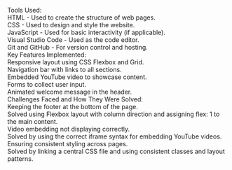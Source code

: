 Tools Used:   
HTML - Used to create the structure of web pages.   
CSS - Used to design and style the website.   
JavaScript - Used for basic interactivity (if applicable).   
Visual Studio Code - Used as the code editor.   
Git and GitHub - For version control and hosting.   
Key Features Implemented:   
Responsive layout using CSS Flexbox and Grid.   
  Navigation bar with links to all sections.   
Embedded YouTube video to showcase content.   
Forms to collect user input.   
Animated welcome message in the header.   
Challenges Faced and How They Were Solved:   
Keeping the footer at the bottom of the page.   
Solved using Flexbox layout with column direction and assigning flex: 1 to the main content.   
Video embedding not displaying correctly.   
Solved by using the correct iframe syntax for embedding YouTube videos.   
Ensuring consistent styling across pages.   
 Solved by linking a central CSS file and using consistent classes and layout patterns.  
 
